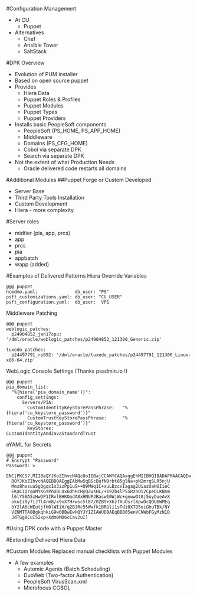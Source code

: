 <!SLIDE subsection>
#Configuration Management
* At CU
  * Puppet
* Alternatives
  * Chef
  * Ansible Tower
  * SaltStack

<!SLIDE>
#DPK Overview
* Evolution of PUM installer
* Based on open source puppet
* Provides
  * Hiera Data
  * Puppet Roles & Profiles
  * Puppet Modules
  * Puppet Types
  * Puppet Providers
* Installs basic PeopleSoft components
  * PeopleSoft (PS_HOME, PS_APP_HOME)
  * Middleware
  * Domains (PS_CFG_HOME)
  * Cobol via separate DPK
  * Search via separate DPK
* Not the extent of what Production Needs
  * Oracle delivered code restarts all domains

<!SLIDE>
#Additional Modules
##Puppet Forge or Custom Developed
* Server Base
* Third Party Tools Installation
* Custom Development
* Hiera - more complexity

<!SLIDE>
#Server roles
* midtier (pia, app, prcs)
* app
* prcs
* pia
* appbatch
* wapp (added)

<!SLIDE small>
#Examples of Delivered Patterns
Hiera Override Variables

    @@@ puppet
    hcmdmo.yaml:              db_user: "PS"
    psft_customizations.yaml: db_user: "CU_USER"
    psft_configuration.yaml:  db_user:  VP1

Middleware Patching

    @@@ puppet
    weblogic_patches:
      p24904852_jan17cpu: '/dml/oracle/weblogic_patches/p24904852_121300_Generic.zip'
    
    tuxedo_patches:
      p24497791_rp092: '/dml/oracle/tuxedo_patches/p24497791_121300_Linux-x86-64.zip'

WebLogic Console Settings (Thanks psadmin.io !)

    @@@ puppet
    pia_domain_list:
      "%{hiera('pia_domain_name')}":
        config_settings:
          Servers/PIA:
            CustomIdentityKeyStorePassPhrase:   "%{hiera('cu_keystore_password')}"
            CustomTrustKeyStorePassPhrase:      "%{hiera('cu_keystore_password')}"
            KeyStores:                          CustomIdentityAndJavaStandardTrust

eYAML for Secrets

    @@@ puppet
    # Encrypt "Password"
    Password: >
      ENC[PKCS7,MIIBeQYJKoZIhvcNAQcDoIIBajCCAWYCAQAxggEhMIIBHQIBADAFMAACAQEw
      DQYJKoZIhvcNAQEBBQAEggEAbMw5qBScBufN9rbt85glNa+pN2mrqSLR5njU
      Mmz8hssuaSgQgqxIo3izPp1uS++Q9MWq1C+xuLBzcxIagag2UiazUaHUIieC
      EKaC1QrquMYKGYPnU0L8x6UhHcHyQ2wsHL/+192b4lP55RznQi2CpeOLKNnm
      l6lY58A5zHwDP1IRvlBHKOodA8xHNUPJBasw10WjWc+gewwOt0j5oyOueAvX
      okuIz8y7iJTl4rm8/x9xX7Hrwsc5l87/0ZBt+X6zTXuOsrlXpwDcQOU6WMEq
      bY2lA6cWEutjfH0lWIiH/q2BJRc55Wwfk1BRGli1sTdi0X7D5oiGhuTBk/NY
      VZNMTTA8BgkqhkiG9w0BBwEwHQYJYIZIAWUDBAEqBBB05enVCNWbFGyMzN1D
      JdTGgBCuI52xp+Xdm0MD6cCav2uI]

<!SLIDE>
#Using DPK code with a Puppet Master

<!SLIDE>
#Extending Delivered Hiera Data

<!SLIDE>
#Custom Modules
Replaced manual checklists with Puppet Modules

* A few examples
  * Automic Agents (Batch Scheduling)
  * DuoWeb         (Two-factor Authentication)
  * PeopleSoft VirusScan.xml
  * Microfocus COBOL
